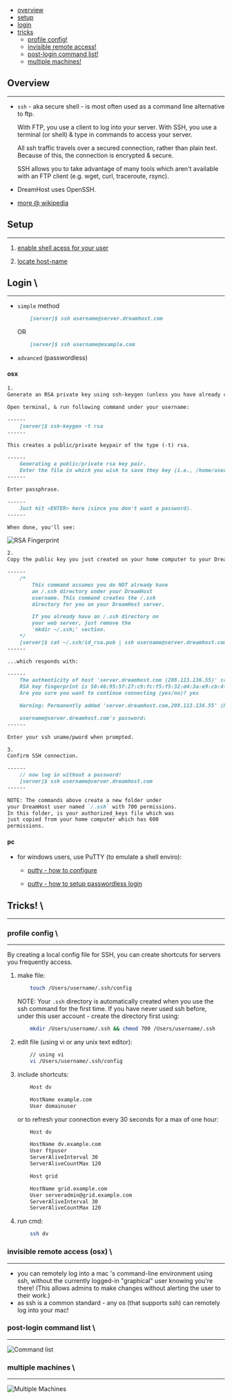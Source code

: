 * [overview](#overview)
* [setup](#setup)
* [login](#login)
* [tricks](#tricks)
	* [profile config!](#profile-config)
	* [invisible remote access!](#invisible)
	* [post-login command list!](#command-list)
	* [multiple machines!](#multiple-machines)

## Overview <a name="overview"></a>

---

* `ssh` - aka secure shell - is most often used as a command line alternative to ftp.

	With FTP, you use a client to log into your server. With SSH, you use a terminal (or shell) & type in commands to access your server.

  All ssh traffic travels over a secured connection, rather than plain text. Because of this, the connection is encrypted & secure.  

  SSH allows you to take advantage of many tools which aren't available with an FTP client (e.g. wget, curl, traceroute, rsync).

* DreamHost uses OpenSSH.

* [more @ wikipedia](https://en.wikipedia.org/wiki/Secure_Shell)

## Setup <a name="setup"></a>

---

1. [enable shell acess for your user](https://help.dreamhost.com/hc/en-us/articles/216385837-Enabling-Shell-access)

2. [locate host-name](https://help.dreamhost.com/hc/en-us/articles/115000675027-FTP-overview-and-credentials#Finding_your_FTP_server_hostname)

## Login <a name="login"></a>\

---

* `simple` method

	```markdown
		[server]$ ssh username@server.dreamhost.com
	```

	OR

	```Markdown
		[server]$ ssh username@example.com
	```

* `advanced` (passwordless)

#### osx

```md
1.
Generate an RSA private key using ssh-keygen (unless you have already created one).

Open terminal, & run following command under your username:

------
	[server]$ ssh-keygen -t rsa
------

This creates a public/private keypair of the type (-t) rsa.

------
	Generating a public/private rsa key pair.
	Enter the file in which you wish to save they key (i.e., /home/username/.ssh/id_rsa).
------

Enter passphrase.

------
	Just hit <ENTER> here (since you don't want a password).
------

When done, you'll see:

```

![RSA Fingerprint](_asset/img/1.png)

```md
2.
Copy the public key you just created on your home computer to your DreamHost server:

------
	/*
		This command assumes you do NOT already have
		an /.ssh directory under your DreamHost
		username. This command creates the /.ssh
		directory for you on your DreamHost server.

		If you already have an /.ssh directory on
		your web server, just remove the
		'mkdir ~/.ssh;' section.
	*/
	[server]$ cat ~/.ssh/id_rsa.pub | ssh username@server.dreamhost.com "mkdir ~/.ssh; cat >> ~/.ssh/authorized_keys"
------

...which responds with:

------
	The authenticity of host 'server.dreamhost.com (208.113.136.55)' can't be established.
	RSA key fingerprint is 50:46:95:5f:27:c9:fc:f5:f5:32:d4:3a:e9:cb:4f:9f.
	Are you sure you want to continue connecting (yes/no)? yes

	Warning: Permanently added 'server.dreamhost.com,208.113.136.55' (RSA) to the list of known hosts.

	username@server.dreamhost.com's password:
------

Enter your ssh uname/pword when prompted.

3.
Confirm SSH connection.

------
	// now log in without a password!
	[server]$ ssh username@server.dreamhost.com
------

NOTE: The commands above create a new folder under
your DreamHost user named `/.ssh` with 700 permissions.
In this folder, is your authorized_keys file which was
just copied from your home computer which has 600 
permissions.

```

#### pc

* for windows users, use PuTTY (to emulate a shell enviro):

	- [putty - how to configure](https://help.dreamhost.com/hc/en-us/articles/215464538-How-do-I-configure-PuTTY-)

	- [putty - how to setup passwordless login](https://help.dreamhost.com/hc/en-us/articles/215464758-How-do-I-set-up-passwordless-login-in-PuTTY-)

## Tricks! <a name="tricks"></a>\

---

### profile config <a name="profile-config"></a>\

---

By creating a local config file for SSH, you can create shortcuts for servers you frequently access.

1.  make file:

	```bash
		touch /Users/username/.ssh/config
	```

	NOTE: Your `.ssh` directory is automatically created when you use the ssh command for the first time. If you have never used ssh before, under this user account - create the directory first using:

	```bash
		mkdir /Users/username/.ssh && chmod 700 /Users/username/.ssh
	```

2.  edit file (using vi or any unix text editor):

	```bash
		// using vi
		vi /Users/username/.ssh/config
	```

3.  include shortcuts:

	```bash
		Host dv

		HostName example.com
		User domainuser
	```

	or to refresh your connection every 30 seconds for a max of one hour: 
	```bash
		Host dv

		HostName dv.example.com
		User ftpuser
		ServerAliveInterval 30
		ServerAliveCountMax 120

		Host grid

		HostName grid.example.com
		User serveradmin@grid.example.com
		ServerAliveInterval 30
		ServerAliveCountMax 120
	```

4.  run cmd:

	```bash
		ssh dv
	```

### invisible remote access (osx) <a name="invisible"></a>\

---

* you can remotely log into a mac 's command-line environment using ssh, without the currently logged-in "graphical" user knowing you're there! (This allows admins to make changes without alerting the user to their work.)
* as ssh is a common standard - any os (that supports ssh) can remotely log into your mac!

### post-login command list <a name="command-list"></a>\

---

![Command list](_asset/img/2.png)

### multiple machines <a name="multiple-machines"></a>\

---

![Multiple Machines](_asset/img/4.png)